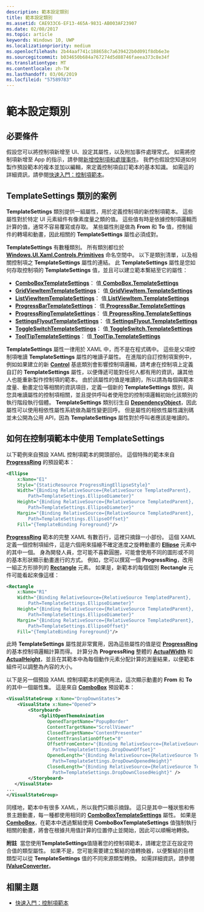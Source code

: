 ```yaml
---
description: 範本設定類別
title: 範本設定類別
ms.assetid: CAE933C6-EF13-465A-9831-AB003AF23907
ms.date: 02/08/2017
ms.topic: article
keywords: Windows 10, UWP
ms.localizationpriority: medium
ms.openlocfilehash: 2b44aaf741c188658c7a639422b0d091f8db6e3e
ms.sourcegitcommit: b034650b684a767274d5d88746faeea373c8e34f
ms.translationtype: MT
ms.contentlocale: zh-TW
ms.lasthandoff: 03/06/2019
ms.locfileid: "57589783"
---
```

# <a name="template-settings-classes"></a>範本設定類別


## <a name="prerequisites"></a>必要條件

假設您可以將控制項新增至 UI、設定其屬性，以及附加事件處理常式。 如需將控制項新增至 App 的指示，請參閱[新增控制項和處理事件](https://msdn.microsoft.com/library/windows/apps/mt228345)。 我們也假設您知道如何製作預設範本的複本並加以編輯，來定義控制項自訂範本的基本知識。 如需這的詳細資訊，請參閱[快速入門：控制項範本](https://msdn.microsoft.com/library/windows/apps/xaml/hh465374)。

## <a name="the-scenario-for-templatesettings-classes"></a>**TemplateSettings** 類別的案例

**TemplateSettings** 類別提供一組屬性，用於定義控制項的新控制項範本。 這些屬性對於特定 UI 元素組件有像素度量之類的值。 這些值有時是依據控制項邏輯而計算的值，通常不容易覆寫或存取。 某些屬性則是做為 **From** 和 **To** 值，控制組件的轉場和動畫，因此相關的 **TemplateSettings** 屬性必須成對。

**TemplateSettings** 有數種類別。 所有類別都位於 [**Windows.UI.Xaml.Controls.Primitives**](https://msdn.microsoft.com/library/windows/apps/br209818) 命名空間中。 以下是類別清單，以及相關控制項之 **TemplateSettings** 屬性的連結。 此 **TemplateSettings** 屬性是您如何存取控制項的 **TemplateSettings** 值，並且可以建立範本繫結至它的屬性：

-   [**ComboBoxTemplateSettings**](https://msdn.microsoft.com/library/windows/apps/br227752)： 值[ **ComboBox.TemplateSettings**](https://msdn.microsoft.com/library/windows/apps/br209364)
-   [**GridViewItemTemplateSettings**](https://msdn.microsoft.com/library/windows/apps/hh738499)： 值[ **GridViewItem.TemplateSettings**](https://msdn.microsoft.com/library/windows/apps/hh738503)
-   [**ListViewItemTemplateSettings**](https://msdn.microsoft.com/library/windows/apps/hh701948)： 值[ **ListViewItem.TemplateSettings**](https://msdn.microsoft.com/library/windows/apps/br242923)
-   [**ProgressBarTemplateSettings**](https://msdn.microsoft.com/library/windows/apps/br227856)： 值[ **ProgressBar.TemplateSettings**](https://msdn.microsoft.com/library/windows/apps/br227537)
-   [**ProgressRingTemplateSettings**](https://msdn.microsoft.com/library/windows/apps/hh702248)： 值[ **ProgressRing.TemplateSettings**](https://msdn.microsoft.com/library/windows/apps/hh702581)
-   [**SettingsFlyoutTemplateSettings**](https://msdn.microsoft.com/library/windows/apps/dn298721)： 值[ **SettingsFlyout.TemplateSettings**](https://msdn.microsoft.com/library/windows/apps/dn252826)
-   [**ToggleSwitchTemplateSettings**](https://msdn.microsoft.com/library/windows/apps/br209804)： 值[ **ToggleSwitch.TemplateSettings**](https://msdn.microsoft.com/library/windows/apps/br209731)
-   [**ToolTipTemplateSettings**](https://msdn.microsoft.com/library/windows/apps/br209813)： 值[ **ToolTip.TemplateSettings**](https://msdn.microsoft.com/library/windows/apps/br227629)

**TemplateSettings** 屬性一律用於 XAML 中，而不是在程式碼中。 這些是父項控制項唯讀 **TemplateSettings** 屬性的唯讀子屬性。 在進階的自訂控制項案例中，例如如果建立的新 [**Control**](https://msdn.microsoft.com/library/windows/apps/br209390) 基底類別會影響控制項邏輯，請考慮在控制項上定義自訂的 **TemplateSettings** 屬性，以便傳遞可能對任何人都有用的資訊，讓其他人也能重新製作控制項的範本。 由於該屬性的值是唯讀的，所以請為每個與範本度量、動畫定位等相關的資訊項目，定義一個新的 **TemplateSettings** 類別，與您具唯讀屬性的控制項相關，並且提供呼叫者使用您的控制項邏輯初始化該類別的執行階段執行個體。 **TemplateSettings** 類別衍生自 [**DependencyObject**](https://msdn.microsoft.com/library/windows/apps/br242356)，因此屬性可以使用相依性屬性系統做為屬性變更回呼。 但是屬性的相依性屬性識別碼並未公開為公用 API，因為 **TemplateSettings** 屬性對於呼叫者應該是唯讀的。

## <a name="how-to-use-templatesettings-in-a-control-template"></a>如何在控制項範本中使用 **TemplateSettings**

以下範例來自預設 XAML 控制項範本的開頭部份。 這個特殊的範本來自 [**ProgressRing**](https://msdn.microsoft.com/library/windows/apps/br227538) 的預設範本：

```xml
<Ellipse
    x:Name="E1"
    Style="{StaticResource ProgressRingEllipseStyle}"
    Width="{Binding RelativeSource={RelativeSource TemplatedParent}, 
        Path=TemplateSettings.EllipseDiameter}"
    Height="{Binding RelativeSource={RelativeSource TemplatedParent}, 
        Path=TemplateSettings.EllipseDiameter}"
    Margin="{Binding RelativeSource={RelativeSource TemplatedParent}, 
        Path=TemplateSettings.EllipseOffset}"
    Fill="{TemplateBinding Foreground}"/>
```

[  **ProgressRing**](https://msdn.microsoft.com/library/windows/apps/br227538) 範本的完整 XAML 有數百行，這裡只摘錄一小部份。 這個 XAML 定義一個控制項組件，這是六個用來描繪不確定進度之旋轉動畫的 [**Ellipse**](/uwp/api/Windows.UI.Xaml.Shapes.Ellipse) 元素中的其中一個。 身為開發人員，您可能不喜歡圓圈，可能會使用不同的圖形或不同的基本形狀顯示動畫進行的方式。 例如，您可以撰寫一個 **ProgressRing**，改用一組正方形排列的 [**Rectangle**](/uwp/api/Windows.UI.Xaml.Shapes.Rectangle) 元素。 如果是，新範本的每個個別 **Rectangle** 元件可能看起來像這樣：

```xml
<Rectangle
    x:Name="R1"
    Width="{Binding RelativeSource={RelativeSource TemplatedParent}, 
        Path=TemplateSettings.EllipseDiameter}"
    Height="{Binding RelativeSource={RelativeSource TemplatedParent}, 
        Path=TemplateSettings.EllipseDiameter}"
    Margin="{Binding RelativeSource={RelativeSource TemplatedParent}, 
        Path=TemplateSettings.EllipseOffset}"
    Fill="{TemplateBinding Foreground}"/>
```

此時 **TemplateSettings** 屬性就非常實用，因為這些屬性的值是從 [**ProgressRing**](https://msdn.microsoft.com/library/windows/apps/br227538) 的基本控制項邏輯計算而得。 計算分為 **ProgressRing** 整體的 [**ActualWidth**](https://msdn.microsoft.com/library/windows/apps/br208709) 和 [**ActualHeight**](https://msdn.microsoft.com/library/windows/apps/br208707)，並且在其範本中為每個動作元素分配計算的測量結果，以便範本組件可以調整為內容的大小。

以下是另一個預設 XAML 控制項範本的範例用法，這次顯示動畫的 **From** 和 **To** 的其中一個屬性集。 這是來自 [**ComboBox**](https://msdn.microsoft.com/library/windows/apps/br209348) 預設範本：

```xml
<VisualStateGroup x:Name="DropDownStates">
    <VisualState x:Name="Opened">
        <Storyboard>
            <SplitOpenThemeAnimation
               OpenedTargetName="PopupBorder"
               ContentTargetName="ScrollViewer"
               ClosedTargetName="ContentPresenter"
               ContentTranslationOffset="0"
               OffsetFromCenter="{Binding RelativeSource={RelativeSource TemplatedParent}, 
                 Path=TemplateSettings.DropDownOffset}"
               OpenedLength="{Binding RelativeSource={RelativeSource TemplatedParent}, 
                 Path=TemplateSettings.DropDownOpenedHeight}"
               ClosedLength="{Binding RelativeSource={RelativeSource TemplatedParent},
                 Path=TemplateSettings.DropDownClosedHeight}" />
        </Storyboard>
   </VisualState>
...
</VisualStateGroup>
```

同樣地，範本中有很多 XAML，所以我們只顯示摘錄。 這只是其中一種狀態和佈景主題動畫，每一種都使用相同的 [**ComboBoxTemplateSettings**](https://msdn.microsoft.com/library/windows/apps/br227752) 屬性。 如果是 [**ComboBox**](https://msdn.microsoft.com/library/windows/apps/br209348)，在範本中透過繫結使用 **ComboBoxTemplateSettings** 值強制執行相關的動畫，將會在根據共用值計算的位置停止並開始，因此可以順暢地轉換。

**附註**  當您使用**TemplateSettings**值隨著您的控制項範本，請確定您正在設定符合值的類型屬性。 如果不是，您可能需要建立繫結的值轉換器，以便繫結的目標類型可以從 **TemplateSettings** 值的不同來源類型轉換。 如需詳細資訊，請參閱 [**IValueConverter**](https://msdn.microsoft.com/library/windows/apps/br209903)。

## <a name="related-topics"></a>相關主題

* [快速入門：控制項範本](https://msdn.microsoft.com/library/windows/apps/xaml/hh465374)

